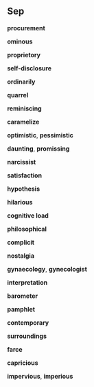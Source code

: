 ## Sep 

**procurement**  

**ominous**

**proprietory**

**self-disclosure**

**ordinarily**

**quarrel**

**reminiscing**

**caramelize**

**optimistic**, **pessimistic**

**daunting**, **promissing** 

**narcissist**  

**satisfaction**  

**hypothesis**

**hilarious**

**cognitive load** 

**philosophical**

**complicit**

**nostalgia**  

**gynaecology**, **gynecologist**  

**interpretation**

**barometer**  

**pamphlet**

**contemporary**  

**surroundings**  

**farce**  

**capricious**  

**impervious**, **imperious**

